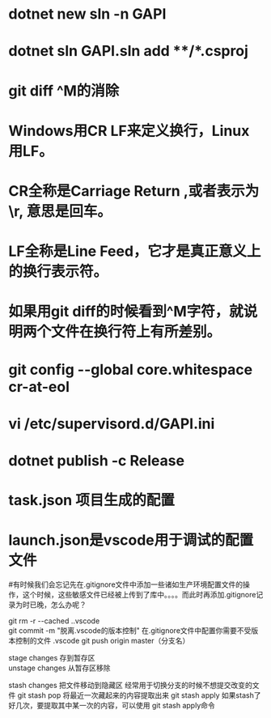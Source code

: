 # dotnet  new  sln  -n  GAPI
#   dotnet sln   GAPI.sln    add   **/*.csproj

#   git diff ^M的消除 
# Windows用CR LF来定义换行，Linux用LF。
# CR全称是Carriage Return ,或者表示为\r, 意思是回车。
# LF全称是Line Feed，它才是真正意义上的换行表示符。
# 如果用git diff的时候看到^M字符，就说明两个文件在换行符上有所差别。
# git config --global core.whitespace cr-at-eol    

# vi  /etc/supervisord.d/GAPI.ini 


# dotnet publish -c Release



# task.json 项目生成的配置
# launch.json是vscode用于调试的配置文件




#有时候我们会忘记先在.gitignore文件中添加一些诸如生产环境配置文件的操作，这个时候，这些敏感文件已经被上传到了库中。。。。而此时再添加.gitignore记录为时已晚，怎么办呢？

git rm -r --cached .\.vscode\
git commit -m "脱离.vscode的版本控制"
在.gitignore文件中配置你需要不受版本控制的文件 .vscode
git push origin master（分支名）



stage changes  存到暂存区   
unstage changes 从暂存区移除

stash  changes  把文件移动到隐藏区  经常用于切换分支的时候不想提交改变的文件
git stash pop   将最近一次藏起来的内容提取出来
git stash apply 如果stash了好几次，要提取其中某一次的内容，可以使用 git stash apply命令

